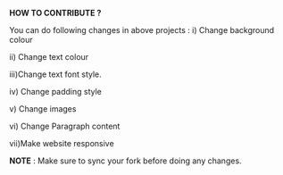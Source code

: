 **HOW TO CONTRIBUTE ?**


You can do following changes in above projects :
i)  Change background colour

ii) Change text colour

iii)Change text font style.

iv) Change padding style

v)  Change images

vi) Change Paragraph content

vii)Make website responsive




**NOTE** : Make sure to sync your fork before doing any changes.
  
